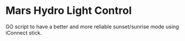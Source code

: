 # Mars Hydro Light Control
 GO script to have a better and more reliable sunset/sunrise mode using iConnect stick.
